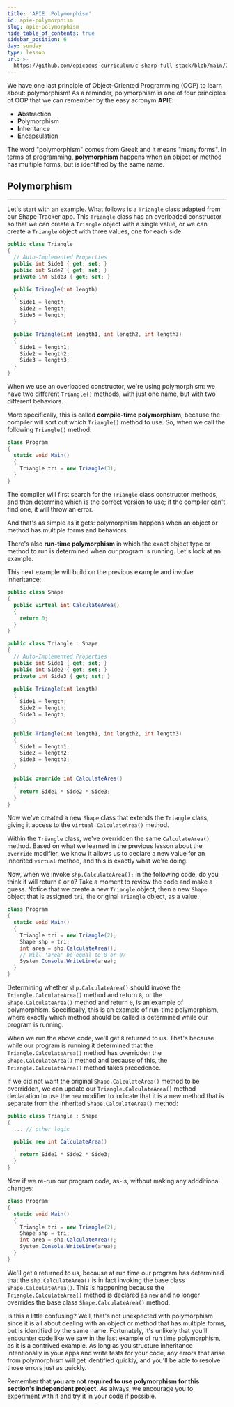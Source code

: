 ```yaml
---
title: 'APIE: Polymorphism'
id: apie-polymorphism
slug: apie-polymorphism
hide_table_of_contents: true
sidebar_position: 6
day: sunday
type: lesson
url: >-
  https://github.com/epicodus-curriculum/c-sharp-full-stack/blob/main/2d_apie_polymorphism.md
---
```


We have one last principle of Object-Oriented Programming (OOP) to learn about: polymorphism! As a reminder, polymorphism is one of four principles of OOP that we can remember by the easy acronym **APIE**: 

* **A**bstraction
* **P**olymorphism
* **I**nheritance
* **E**ncapsulation

The word "polymorphism" comes from Greek and it means "many forms". In terms of programming, **polymorphism** happens when an object or method has multiple forms, but is identified by the same name.

## Polymorphism
---

Let's start with an example. What follows is a `Triangle` class adapted from our Shape Tracker app. This `Triangle` class has an overloaded constructor so that we can create a `Triangle` object with a single value, or we can create a `Triangle` object with three values, one for each side:

```csharp
public class Triangle
{
  // Auto-Implemented Properties
  public int Side1 { get; set; }
  public int Side2 { get; set; }
  private int Side3 { get; set; }

  public Triangle(int length)
  {
    Side1 = length;
    Side2 = length;
    Side3 = length;
  }

  public Triangle(int length1, int length2, int length3)
  {
    Side1 = length1;
    Side2 = length2;
    Side3 = length3;
  }
}
```

When we use an overloaded constructor, we're using polymorphism: we have two different `Triangle()` methods, with just one name, but with two different behaviors. 

More specifically, this is called **compile-time polymorphism**, because the compiler will sort out which `Triangle()` method to use. So, when we call the following `Triangle()` method:

```csharp
class Program
{
  static void Main()
  {
    Triangle tri = new Triangle(3);
  }
}
```

The compiler will first search for the `Triangle` class constructor methods, and then determine which is the correct version to use; if the compiler can't find one, it will throw an error. 

And that's as simple as it gets: polymorphism happens when an object or method has multiple forms and behaviors.

There's also **run-time polymorphism** in which the exact object type or method to run is determined when our program is running. Let's look at an example.

This next example will build on the previous example and involve inheritance:

```csharp
public class Shape
{
  public virtual int CalculateArea()
  {
    return 0;
  }
}

public class Triangle : Shape
{
  // Auto-Implemented Properties
  public int Side1 { get; set; }
  public int Side2 { get; set; }
  private int Side3 { get; set; }

  public Triangle(int length)
  {
    Side1 = length;
    Side2 = length;
    Side3 = length;
  }

  public Triangle(int length1, int length2, int length3)
  {
    Side1 = length1;
    Side2 = length2;
    Side3 = length3;
  }

  public override int CalculateArea()
  {
    return Side1 * Side2 * Side3;
  }
}
```

Now we've created a new `Shape` class that extends the `Triangle` class, giving it access to the `virtual CalculateArea()` method. 

Within the `Triangle` class, we've overridden the same `CalculateArea()` method. Based on what we learned in the previous lesson about the `override` modifier, we know it allows us to declare a new value for an inherited `virtual` method, and this is exactly what we're doing.

Now, when we invoke `shp.CalculateArea();` in the following code, do you think it will return `8` or `0`? Take a moment to review the code and make a guess. Notice that we create a new `Triangle` object, then a new `Shape` object that is assigned `tri`, the original `Triangle` object, as a value.

```csharp
class Program
{
  static void Main()
  {
    Triangle tri = new Triangle(2);
    Shape shp = tri;
    int area = shp.CalculateArea();
    // Will 'area' be equal to 8 or 0?
    System.Console.WriteLine(area);
  }
}
```

Determining whether `shp.CalculateArea()` should invoke the `Triangle.CalculateArea()` method and return `8`, or the `Shape.CalculateArea()` method and return `0`, is an example of polymorphism. Specifically, this is an example of run-time polymorphism, where exactly which method should be called is determined while our program is running. 

When we run the above code, we'll get `8` returned to us. That's because while our program is running it determined that the `Triangle.CalculateArea()` method has overridden the `Shape.CalculateArea()` method and because of this, the `Triangle.CalculateArea()` method takes precedence. 

If we did not want the original `Shape.CalculateArea()` method to be overridden, we can update our `Triangle.CalculateArea()` method declaration to use the `new` modifier to indicate that it is a new method that is separate from the inherited `Shape.CalculateArea()` method:

```csharp
public class Triangle : Shape
{
  ... // other logic

  public new int CalculateArea()
  {
    return Side1 * Side2 * Side3;
  }
}
```

Now if we re-run our program code, as-is, without making any addditional changes:

```csharp
class Program
{
  static void Main()
  {
    Triangle tri = new Triangle(2);
    Shape shp = tri;
    int area = shp.CalculateArea();
    System.Console.WriteLine(area);
  }
}
```

We'll get `0` returned to us, because at run time our program has determined that the `shp.CalculateArea()` is in fact invoking the base class `Shape.CalculateArea()`. This is happening because the `Triangle.CalculateArea()` method is declared as `new` and no longer overrides the base class `Shape.CalculateArea()` method.

Is this a little confusing? Well, that's not unexpected with polymorphism since it is all about dealing with an object or method that has multiple forms, but is identified by the same name. Fortunately, it's unlikely that you'll encounter code like we saw in the last example of run time polymorphism, as it is a contrived example. As long as you structure inheritance intentionally in your apps and write tests for your code, any errors that arise from polymorphism will get identified quickly, and you'll be able to resolve those errors just as quickly. 

Remember that **you are not required to use polymorphism for this section's independent project.** As always, we encourage you to experiment with it and try it in your code if possible.

